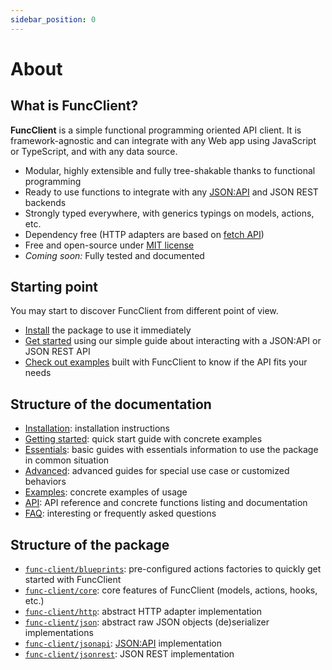 ```yaml
---
sidebar_position: 0
---
```


# About

## What is FuncClient?

**FuncClient** is a simple functional programming oriented API client. It is
framework-agnostic and can integrate with any Web app using JavaScript or
TypeScript, and with any data source.

-   Modular, highly extensible and fully tree-shakable thanks to functional
    programming
-   Ready to use functions to integrate with any
    [JSON:API](https://jsonapi.org/) and JSON REST backends
-   Strongly typed everywhere, with generics typings on models, actions, etc.
-   Dependency free (HTTP adapters are based on
    [fetch API](https://developer.mozilla.org/en-US/docs/Web/API/Fetch_API))
-   Free and open-source under
    [MIT license](https://opensource.org/licenses/MIT)
-   _Coming soon:_ Fully tested and documented

## Starting point

You may start to discover FuncClient from different point of view.

-   [Install](/docs/installation) the package to use it immediately
-   [Get started](/docs/getting-started) using our simple guide about
    interacting with a JSON:API or JSON REST API
-   [Check out examples](/docs/category/examples) built with FuncClient to know
    if the API fits your needs

## Structure of the documentation

-   [Installation](/docs/installation): installation instructions
-   [Getting started](/docs/getting-started): quick start guide with concrete
    examples
-   [Essentials](/docs/category/essentials): basic guides with essentials
    information to use the package in common situation
-   [Advanced](/docs/category/advanced): advanced guides for special use case or
    customized behaviors
-   [Examples](/docs/category/examples): concrete examples of usage
-   [API](/docs/category/api): API reference and concrete functions listing and
    documentation
-   [FAQ](/docs/faq): interesting or frequently asked questions

## Structure of the package

-   [`func-client/blueprints`](/docs/api/func-client/modules/blueprints):
    pre-configured actions factories to quickly get started with FuncClient
-   [`func-client/core`](/docs/api/func-client/modules/core): core features of
    FuncClient (models, actions, hooks, etc.)
-   [`func-client/http`](/docs/api/func-client/modules/http): abstract HTTP
    adapter implementation
-   [`func-client/json`](/docs/api/func-client/modules/json): abstract raw JSON
    objects (de)serializer implementations
-   [`func-client/jsonapi`](/docs/api/func-client/modules/jsonapi):
    [JSON:API](https://jsonapi.org) implementation
-   [`func-client/jsonrest`](/docs/api/func-client/modules/jsonrest): JSON REST
    implementation
